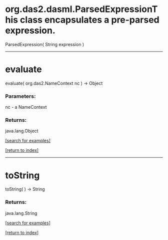 # org.das2.dasml.ParsedExpressionThis class encapsulates a pre-parsed expression.
ParsedExpression( String expression )


***
<a name="evaluate"></a>
# evaluate
evaluate( org.das2.NameContext nc ) &rarr; Object



### Parameters:
nc - a NameContext

### Returns:
java.lang.Object


<a href="https://github.com/autoplot/dev/search?q=evaluate&unscoped_q=evaluate">[search for examples]</a>

<a href="https://github.com/autoplot/documentation/blob/master/javadoc/index-all.md">[return to index]</a>

***
<a name="toString"></a>
# toString
toString(  ) &rarr; String



### Returns:
java.lang.String


<a href="https://github.com/autoplot/dev/search?q=toString&unscoped_q=toString">[search for examples]</a>

<a href="https://github.com/autoplot/documentation/blob/master/javadoc/index-all.md">[return to index]</a>

